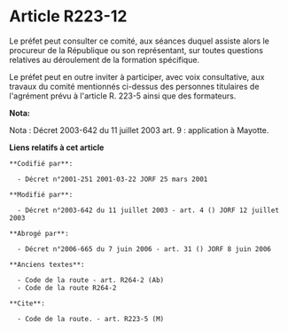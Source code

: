 # Article R223-12

Le préfet peut consulter ce comité, aux séances duquel assiste alors le procureur de la République ou son représentant, sur
toutes questions relatives au déroulement de la formation spécifique.

Le préfet peut en outre inviter à participer, avec voix consultative, aux travaux du comité mentionnés ci-dessus des
personnes titulaires de l'agrément prévu à l'article R. 223-5 ainsi que des formateurs.

**Nota:**

Nota : Décret 2003-642 du 11 juillet 2003 art. 9 : application à Mayotte.

**Liens relatifs à cet article**

	**Codifié par**:

	  - Décret n°2001-251 2001-03-22 JORF 25 mars 2001

	**Modifié par**:

	  - Décret n°2003-642 du 11 juillet 2003 - art. 4 () JORF 12 juillet 2003

	**Abrogé par**:

	  - Décret n°2006-665 du 7 juin 2006 - art. 31 () JORF 8 juin 2006

	**Anciens textes**:

	  - Code de la route - art. R264-2 (Ab)
	  - Code de la route R264-2

	**Cite**:

	  - Code de la route. - art. R223-5 (M)
